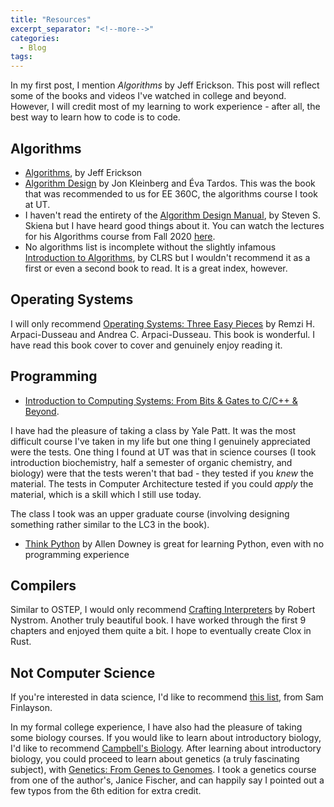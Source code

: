 ```yaml
---
title: "Resources"
excerpt_separator: "<!--more-->"
categories:
  - Blog
tags:
---
```


In my first post, I mention *Algorithms* by Jeff Erickson. This post will reflect some of the books and videos I've watched in college and beyond. However, I will credit most of my learning to work experience - after all, the best way to learn how to code is to code.

## Algorithms

* [Algorithms](https://jeffe.cs.illinois.edu/teaching/algorithms/), by Jeff Erickson
* [Algorithm Design](https://www.amazon.com/Algorithm-Design-Jon-Kleinberg/dp/0321295358/) by Jon Kleinberg and Éva Tardos. This was the book that was recommended to us for EE 360C, the algorithms course I took at UT.
* I haven't read the entirety of the [Algorithm Design Manual](https://www.amazon.com/Algorithm-Design-Manual-Computer-Science/dp/3030542556/), by Steven S. Skiena but I have heard good things about it. You can watch the lectures for his Algorithms course from Fall 2020 [here](https://www.youtube.com/playlist?list=PLOtl7M3yp-DX6ic0HGT0PUX_wiNmkWkXx). 
* No algorithms list is incomplete without the slightly infamous [Introduction to Algorithms](https://www.amazon.com/Introduction-Algorithms-fourth-Thomas-Cormen/dp/026204630X/), by CLRS but I wouldn't recommend it as a first or even a second book to read. It is a great index, however.

## Operating Systems

I will only recommend [Operating Systems: Three Easy Pieces](https://pages.cs.wisc.edu/~remzi/OSTEP/) by Remzi H. Arpaci-Dusseau and Andrea C. Arpaci-Dusseau. This book is wonderful. I have read this book cover to cover and genuinely enjoy reading it.

## Programming

* [Introduction to Computing Systems: From Bits & Gates to C/C++ & Beyond](https://www.amazon.com/Introduction-Computing-Systems-Gates-Beyond-dp-1260150534/dp/1260150534/). 

I have had the pleasure of taking a class by Yale Patt. It was the most difficult course I've taken in my life but one thing I genuinely appreciated were the tests. One thing I found at UT was that in science courses (I took introduction biochemistry, half a semester of organic chemistry, and biology) were that the tests weren't that bad - they tested if you *knew* the material. The tests in Computer Architecture tested if you could *apply* the material, which is a skill which I still use today. 

 The class I took was an upper graduate course (involving designing something rather similar to the LC3 in the book). 

* [Think Python](https://greenteapress.com/wp/think-python-2e/) by Allen Downey is great for learning Python, even with no programming experience

## Compilers

Similar to OSTEP, I would only recommend [Crafting Interpreters](https://craftinginterpreters.com/) by Robert Nystrom. Another truly beautiful book. I have worked through the first 9 chapters and enjoyed them quite a bit. I hope to eventually create Clox in Rust.

## Not Computer Science

If you're interested in data science, I'd like to recommend [this list](https://sgfin.github.io/learning-resources/), from Sam Finlayson.

In my formal college experience, I have also had the pleasure of taking some biology courses. If you would like to learn about introductory biology, I'd like to recommend [Campbell's Biology](https://www.amazon.com/Campbell-Biology-11th-Lisa-Urry/dp/0134093410). After learning about introductory biology, you could proceed to learn about genetics (a truly fascinating subject), with [Genetics: From Genes to Genomes](https://www.amazon.com/Genetics-Genomes-International-Michael-Goldberg-dp-1260575829/dp/1260575829/). I took a genetics course from one of the author's, Janice Fischer, and can happily say I pointed out a few typos from the 6th edition for extra credit.
